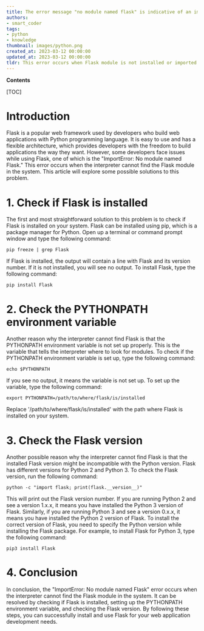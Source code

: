 ```yaml
---
title: The error message "no module named flask" is indicative of an importerror in flask
authors:
- smart_coder
tags:
- python
- knowledge
thumbnail: images/python.png
created_at: 2023-03-12 00:00:00
updated_at: 2023-03-12 00:00:00
tldr: This error occurs when Flask module is not installed or imported properly in Python.
---
```


**Contents**

[TOC]

# Introduction

Flask is a popular web framework used by developers who build web applications with Python programming language. It is easy to use and has a flexible architecture, which provides developers with the freedom to build applications the way they want. However, some developers face issues while using Flask, one of which is the "ImportError: No module named Flask." This error occurs when the interpreter cannot find the Flask module in the system. This article will explore some possible solutions to this problem.

# 1. Check if Flask is installed

The first and most straightforward solution to this problem is to check if Flask is installed on your system. Flask can be installed using pip, which is a package manager for Python. Open up a terminal or command prompt window and type the following command:

```
pip freeze | grep Flask
```

If Flask is installed, the output will contain a line with Flask and its version number. If it is not installed, you will see no output. To install Flask, type the following command:

```
pip install Flask
```

# 2. Check the PYTHONPATH environment variable

Another reason why the interpreter cannot find Flask is that the PYTHONPATH environment variable is not set up properly. This is the variable that tells the interpreter where to look for modules. To check if the PYTHONPATH environment variable is set up, type the following command:

```
echo $PYTHONPATH
```

If you see no output, it means the variable is not set up. To set up the variable, type the following command:

```
export PYTHONPATH=/path/to/where/flask/is/installed
```

Replace '/path/to/where/flask/is/installed' with the path where Flask is installed on your system.

# 3. Check the Flask version

Another possible reason why the interpreter cannot find Flask is that the installed Flask version might be incompatible with the Python version. Flask has different versions for Python 2 and Python 3. To check the Flask version, run the following command:

```
python -c "import flask; print(flask.__version__)"
```

This will print out the Flask version number. If you are running Python 2 and see a version 1.x.x, it means you have installed the Python 3 version of Flask. Similarly, if you are running Python 3 and see a version 0.x.x, it means you have installed the Python 2 version of Flask. To install the correct version of Flask, you need to specify the Python version while installing the Flask package. For example, to install Flask for Python 3, type the following command:

```
pip3 install Flask
```

# 4. Conclusion

In conclusion, the "ImportError: No module named Flask" error occurs when the interpreter cannot find the Flask module in the system. It can be resolved by checking if Flask is installed, setting up the PYTHONPATH environment variable, and checking the Flask version. By following these steps, you can successfully install and use Flask for your web application development needs.
